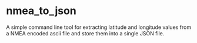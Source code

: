 # nmea_to_json
A simple command line tool for extracting latitude and longitude values from a NMEA encoded ascii file and store them into a single JSON file.